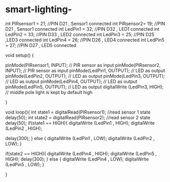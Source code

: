 # smart-lighting-

int PIRsensor1 = 21; //PIN D21 , Sensor1 connected
int PIRsensor2= 19; //PIN D21 , Sensor1 connected
int LedPin1 = 32; //PIN D32 , LED1 connected
int LedPin2 = 33; //PIN D33 , LED2 connected
int LedPin3 = 25; //PIN D25 ,LED3 connected
int LedPin4 = 26; //PIN D26 , LED4 connected
int LedPin5 = 27; //PIN D27 , LED5 connected

void setup() {

pinMode(PIRsensor1, INPUT); // PIR sensor as input
pinMode(PIRsensor2, INPUT); // PIR sensor as input
pinMode(LedPin1, OUTPUT); // LED as output
pinMode(LedPin2, OUTPUT); // LED as output
pinMode(LedPin3, OUTPUT); // LED as output
pinMode(LedPin4, OUTPUT); // LED as output
pinMode(LedPin5, OUTPUT); // LED as output
digitalWrite (LedPin3, HIGH); // middle pole light is kept by default high

}

void loop(){
int state1 = digitalRead(PIRsensor1); //read sensor 1 state
delay(50);
int state2 = digitalRead(PIRsensor2); //read sensor 2 state
delay(50);
if(state1 == HIGH){
digitalWrite (LedPin1 , HIGH);
digitalWrite (LedPin2 , HIGH);

delay(300); }
else {
digitalWrite (LedPin1 , LOW);
digitalWrite (LedPin2 , LOW);
}

if(state2 == HIGH){
digitalWrite (LedPin4 , HIGH);
digitalWrite (LedPin5 , HIGH);
delay(300); }
else {
digitalWrite (LedPin4 , LOW);
digitalWrite (LedPin5 , LOW);
}

}
